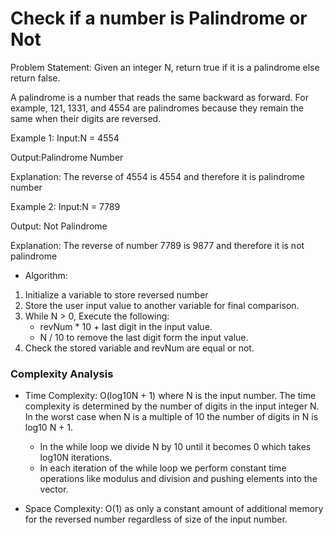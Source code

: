 # Check if a number is Palindrome or Not

Problem Statement: Given an integer N, return true if it is a palindrome else return false.

A palindrome is a number that reads the same backward as forward. For example, 121, 1331, and 4554 are palindromes because they remain the same when their digits are reversed.

Example 1:
Input:N = 4554

Output:Palindrome Number

Explanation: The reverse of 4554 is 4554 and therefore it is palindrome number

Example 2:
Input:N = 7789                

Output: Not Palindrome

Explanation: The reverse of number 7789 is 9877 and therefore it is not palindrome

- Algorithm:
1) Initialize a variable to store reversed number
2) Store the user input value to another variable for final comparison.
3) While N > 0, Execute the following:
    - revNum * 10 + last digit in the input value.
    - N / 10 to remove the last digit form the input value.
4) Check the stored variable and revNum are equal or not.

### Complexity Analysis

- Time Complexity: O(log10N + 1) where N is the input number. The time complexity is determined by the number of digits in the input integer N. In the worst case when N is a multiple of 10 the number of digits in N is log10 N + 1.

    - In the while loop we divide N by 10 until it becomes 0 which takes log10N iterations.
    - In each iteration of the while loop we perform constant time operations like modulus and division and pushing elements into the vector.

- Space Complexity: O(1) as only a constant amount of additional memory for the reversed number regardless of size of the input number.